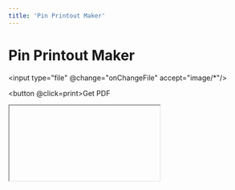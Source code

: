 ```yaml
---
title: 'Pin Printout Maker'
---
```


<script setup>
import { ref } from 'vue'
import { PDFDocument, StandardFonts, rgb } from 'pdf-lib'
import { Image, Shape } from 'image-js'

// (<any>pdfMake).addVirtualFileSystem(pdfFonts);

const image_data = ref('')
const image_data_transformed = ref('')

const pdf_src = ref('');

const onChangeFile = async (e) => {
    console.log(e.target)
    const file = e.target.files[0]

    const reader = new FileReader();
    reader.addEventListener("load", () => {
        image_data.value = reader.result
    },
    false
    );

    if (file) {
        await reader.readAsDataURL(file);
    }
}

const transform_image = async () => {
    const image = await Image.load(image_data.value)
    const total_size = 1.875 * 72 * 4;
    const inner_size = 1.25 * 72 * 4;
    const margin_size = total_size - inner_size;
    const cut_size = total_size;

    let mask = new Shape({shape: 'circle', size: cut_size}).getMask()
    let out_image = image.resize({width: inner_size, height: inner_size}).pad({size: margin_size / 2}).setChannel(3, mask.colorDepth(8))
    console.log(out_image.bitDepth)
    out_image = out_image
    return out_image.toBuffer()
}

const print = async () => {
    const pdf = await PDFDocument.create()

    const image_embedded = await pdf.embedPng(await transform_image());

    const page = pdf.addPage()
    const { width, height } = page.getSize()
    console.log(page)
    const row_col_to_x_y = (row, col) => {
        return [
            col * ((2 * 72 * 7) / 8.0),
            //(row + (col % 2 == 0) ? 0 : 0.5) * 2 * 72
            (row + (col % 2 == 0 ? 0 : 0.5)) * 2 * 72
        ]
    }
    let col = 0;
    let [x,y] = row_col_to_x_y(10,10);
    console.log(x,y);
    do {
        let row = 0;
        do {
            let [x,y] = row_col_to_x_y(row, col)
            page.drawImage(image_embedded, {
                x: x + 72/2,
                y: y + 72/2,
                width: 1.875 * 72,
                height: 1.875 * 72
            })
            row++;
        }
        while (row < 5)
        col++;
    }
    while (col < 4)

    const pdfBytes = await pdf.save()
    let file = new Blob([pdfBytes], {type: 'application/pdf'});
    var fileURL = URL.createObjectURL(file)
    pdf_src.value = fileURL;
    window.open(fileURL)
    console.log(file)
}

</script>

# Pin Printout Maker

<input type="file" @change="onChangeFile" accept="image/*"/>

<button @click=print>Get PDF</button>

<div :style="'width: 100%; min-height=1000px'">
<iframe v-bind:src="pdf_src" :style="'width: 100%; min-height=100%'"/>
</div>
